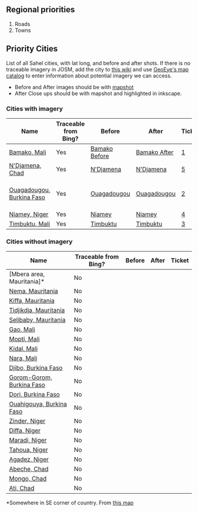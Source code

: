 ## Regional priorities  
1. Roads  
2. Towns  

## Priority Cities  
List of all Sahel cities, with lat long, and before and after shots. If there is no traceable imagery in JOSM, add the city to [this wiki](https://github.com/mapbox/mapping/wiki/Sahel-Imagery-Needs) and use [GeoEye's map catalog](http://geofuse.geoeye.com/maps/Map.aspx#) to enter information about potential imagery we can access. 

 - Before and After images should be with [mapshot](http://mapbox.com/mapshot/#13/12.0854/375.0366)
 - After Close ups should be with mapshot and highlighted in inkscape. 

### Cities with imagery
**Name** | **Traceable from Bing?** | **Before** | **After** | **Ticket** | **Before Close Up** | **After Close Up** |
--- | --- | --- | --- | --- | --- | --- |
[Bamako, Mali] |Yes|[Bamako Before](http://dl.dropbox.com/u/24683141/Bamako%20Zoom%20Out%20Before.png) |[Bamako After](http://dl.dropbox.com/u/24683141/Bamako%20After.png)| [1] | [Bamako Before][BamakoCloseUpBefore] | [Bamako After][BamakoCloseUpAfter]
[N'Djamena, Chad] | Yes | [N'Djamena](http://dl.dropbox.com/u/26623888/n%27damenaBefore.png) | [N'Djamena](http://dl.dropbox.com/u/26623888/N%27dAfter.png) | [5] |[Kousseri Before] |  [Kousseri After] |
[Ouagadougou, Burkina Faso] | Yes | [Ouagadougou](http://dl.dropbox.com/u/56438767/sahel-sprint/Ouagadougou-osm-before-2.png) | [Ouagadougou](http://dl.dropbox.com/u/26623888/ougaAfterLarge.png) | [2] | [Before-1][BurkCloseBeforeOne], [Before-2](https://img.skitch.com/20120329-xgnrqp94n8j7uux1kdh3kf6ryb.jpg) | [After-1], [After-2](http://dl.dropbox.com/u/56438767/sahel-sprint/chad-ouga-osm-specific-after.png)
[Niamey, Niger] |Yes | [Niamey](http://dl.dropbox.com/u/26623888/Niameybefore.png) | [Niamey](http://dl.dropbox.com/u/26623888/NiameyAfter.png) | [4] | [Before][NiameyBefore1]  | [After][NiameyAfter1]
[Timbuktu, Mali] | Yes |[Timbuktu](http://dl.dropbox.com/u/24683141/TImbuktu.png)|[Timbuktu](http://dl.dropbox.com/u/26623888/timbuktuAftr.png) | [3]

[Kousseri Before]:https://img.skitch.com/20120328-dq5ddkappe5tufjjb3gae5t45t.jpg
[Kousseri After]:http://dl.dropbox.com/u/26623888/KousseriAfter.png
[BurkCloseBeforeOne]:https://img.skitch.com/20120328-fymc98f14xkf8bccrjbwncxe8e.jpg
[BurkCloseBeforeTwo]:https://img.skitch.com/20120328-b3har5r2wrig2x26uqb454y8hy.jpg
[BamakoCloseUpBefore]:http://dl.dropbox.com/u/24683141/near%20airport%20before.png
[BamakoCloseUpAfter]:http://dl.dropbox.com/u/24683141/near%20airport%20after.pdf
[NiameyBefore1]:http://img.skitch.com/20120328-91997weycacfr2g5fs47cdn5u.jpg
[NiameyAfter1]: http://dl.dropbox.com/u/26623888/niameycloseafter.png
[After-1]:http://dl.dropbox.com/u/26623888/OuaAfterSmallSouth.png

### Cities without imagery
**Name** | **Traceable from Bing?** | **Before** | **After** | **Ticket** 
--- | --- | --- | --- | ---
[Mbera area, Mauritania]*| No | |
[Nema, Mauritania]|No|
[Kiffa, Mauritania] |No|
[Tidjikdja, Mauritania] |No|
[Selibaby, Mauritania] |No |
[Gao, Mali] |No |
[Mopti, Mali]  |No|
[Kidal, Mali] | No |
[Nara, Mali] |No|
[Djibo, Burkina Faso] | No |
[Gorom-Gorom, Burkina Faso] | No |
[Dori, Burkina Faso] | No |
[Ouahigouya, Burkina Faso] | No |
[Zinder, Niger] | No |
[Diffa, Niger]  |No |
[Maradi, Niger] |No |
[Tahoua, Niger] |No |
[Agadez, Niger] |No |
[Abeche, Chad] | No | | 
[Mongo, Chad] | No | | 
[Ati, Chad] | No | | | 

*Somewhere in SE corner of country. From [this map](http://tiles.mapbox.com/unhcr/map/malibase) 

[1]:https://github.com/mapbox/mapping/issues/1
[2]:https://github.com/mapbox/mapping/issues/2
[3]:https://github.com/mapbox/mapping/issues/3
[4]:https://github.com/mapbox/mapping/issues/4
[5]:https://github.com/mapbox/mapping/issues/5
[Mbera, Mauritania]:http://www.openstreetmap.org/?lat=15.6306&lon=-5.6554&zoom=12&layers=M
[Nema, Mauritania]:http://www.openstreetmap.org/?lat=16.6162&lon=-7.2535&zoom=12&layers=M        
[Kiffa, Mauritania]:http://www.openstreetmap.org/?lat=16.62104&lon=-11.39983&zoom=15&layers=M        
[Tidjikdja, Mauritania]:http://www.openstreetmap.org/?lat=18.5564&lon=-11.4271&zoom=12&layers=M
[Selibaby, Mauritania]:http://www.openstreetmap.org/?lat=15.159&lon=-12.1829&zoom=12&layers=M 
[Bamako, Mali]:http://www.openstreetmap.org/?lat=12.65093&lon=-7.99983&zoom=15&layers=M       
[Gao, Mali]:http://www.openstreetmap.org/?lat=16.2717&lon=-0.0447&zoom=12&layers=M     
[Mopti, Mali]:http://www.openstreetmap.org/?lat=14.493&lon=-4.1942&zoom=12&layers=M  
[Kidal, Mali]:http://smit1678.github.com/compare-map/#18.43450478075634,1.410369873046875,12    
[Timbuktu, Mali]: http://www.openstreetmap.org/?lat=16.7735&lon=-3.0074&zoom=12&layers=M   
[Nara, Mali]:http://www.openstreetmap.org/?lat=15.1688&lon=-7.2847&zoom=12&layers=M     
[Djibo, Burkina Faso]:http://www.openstreetmap.org/?lat=14.1022&lon=-1.6306&zoom=12&layers=M        
[Gorom-Gorom, Burkina Faso]:http://www.openstreetmap.org/?lat=14.4439&lon=-0.2361&zoom=12&layers=M 
[Dori, Burkina Faso]:http://www.openstreetmap.org/?lat=14.0354&lon=-0.0345&zoom=12&layers=M        
[Ouahigouya, Burkina Faso]:http://www.openstreetmap.org/?lat=13.5828&lon=-2.4216&zoom=12&layers=M 
[Ouagadougou, Burkina Faso]:http://www.openstreetmap.org/?lat=12.3642&lon=-1.5383&zoom=12&layers=M
[Zinder, Niger]:http://www.openstreetmap.org/?lat=13.807&lon=8.988&zoom=12&layers=M 
[Diffa, Niger]: http://www.openstreetmap.org/?lat=13.3154&lon=12.6113&zoom=12&layers=M
[Maradi, Niger]:http://www.openstreetmap.org/?lat=13.5&lon=7.1017&zoom=12&layers=M
[Tahoua, Niger]:http://www.openstreetmap.org/?lat=14.8888&lon=5.2692&zoom=12&layers=M
[Niamey, Niger]:http://www.openstreetmap.org/?lat=13.5137&lon=2.1098&zoom=12&layers=M
[Agadez, Niger]:http://www.openstreetmap.org/?lat=13.215&lon=18.335&zoom=12&layers=M
[N'Djamena, Chad]:http://www.openstreetmap.org/?lat=12.1067&lon=15.0444&zoom=12&layers=M
[Abeche, Chad]:http://www.openstreetmap.org/?lat=13.8292&lon=20.8324&zoom=12&layers=M
[Mongo, Chad]:http://www.openstreetmap.org/?lat=12.1844&lon=18.693&zoom=12&layers=M
[Ati, Chad]:http://www.openstreetmap.org/?lat=13.215&lon=18.335&zoom=12&layers=M